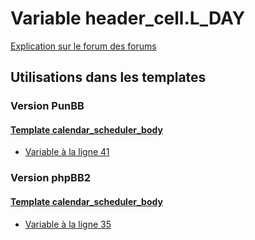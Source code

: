 # Variable header_cell.L_DAY
[Explication sur le forum des forums](http://forum.forumactif.com/t294113-listing-des-variables#header_cell.L_DAY)
## Utilisations dans les templates
### Version PunBB
#### [Template calendar_scheduler_body](punbb/calendar_scheduler_body.md)
* [Variable à la ligne 41](../punbb/calendar_scheduler_body.tpl#L41)
### Version phpBB2
#### [Template calendar_scheduler_body](subsilver/calendar_scheduler_body.md)
* [Variable à la ligne 35](../subsilver/calendar_scheduler_body.tpl#L35)